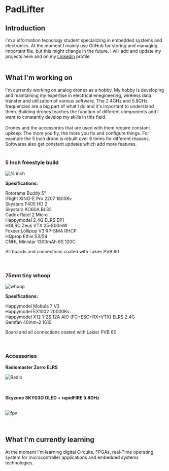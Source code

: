 # PadLifter 



## Introduction

I'm a information tecnology student specializing in embedded systems and electronics. At the moment I mainly use GitHub for storing and managing important file, but this might change in the future. I will add and update my projects here and on my [Linkedin](https://www.linkedin.com/in/leevi-kinnunen-a4529a22b/) profile.
<br />
<br />
## What I'm working on

I'm currently working on analog drones as a hobby. My hobby is developing and maintaining my expertise in electrical enegineering, wireless data transfer and utilization of various software. The 2.4GHz and 5.8GHz frequencies are a big part of what I do and it's important to understand them. Building drones teaches the function of different components and I want to constantly develop my skills in this field.
<br />
<br />
Drones and the accessories that are used with them require constant upkeep. The more you fly, the more you fix and configure things. For example the 5 Inch drone is rebuilt over 6 times for different reasons. Softwares also get constant updates which add more features.
<br />
<br />
### 5 Inch freestyle build
![% inch](https://user-images.githubusercontent.com/122554460/212439153-8c560959-7b86-47df-afbc-daaebaebf325.jpg)


**Spesifications:**

Rotorama Buddy 5"
<br />
iFlight XING-E Pro 2207 1800Kv
<br />
Skystars F405 HD 2
<br />
Skystars KO60A BL32
<br />
Caddx Ratel 2 Micro
<br />
Happymodel 2.4G ELRS EP1
<br />
HGLRC Zeus VTX 25-800mW
<br />
Foxeer Lollipop V3 RP-SMA RHCP
<br />
HQprop Ethix S3/S4
<br />
CNHL Ministar 1300mAh 6S 120C
<br />

All boards and connections coated with Lakier PVB 60
<br />
<br />
<br />

### 75mm tiny whoop

![whoop](https://user-images.githubusercontent.com/122554460/212439167-fd467a86-00f0-4090-b753-0be73c9354b3.jpg)

**Spesifications:**

Happymodel Mobula 7 V3
<br />
Happymodel EX1002 20000Kv
<br />
Happymodel X12 1-2S 12A AIO (FC+ESC+RX+VTX) ELRS 2.4G
<br />
Gemfan 40mm-2 1610

Board and all connections coated with Lakier PVB 60
<br />
<br />
<br />

### Accessories

**Radiomaster Zorro ELRS**

![Radio](https://user-images.githubusercontent.com/122554460/212439030-201892d1-81f7-46db-87c8-8f8bbbaa06ac.jpg)


<br />
<br />
<B>Skyzone SKY03O OLED + rapidFIRE 5.8GHz</B>
<br />
<br />

![fpv](https://user-images.githubusercontent.com/122554460/212439181-e4eb84e9-395d-4521-8543-6a30ec2a893f.jpg)
<br />
<br />
<br />
## What I'm currently learning

At the moment I'm learning digital Circuits, FPGAs, real-Time operating system for microcontroller applications and embedded systems technologies.

